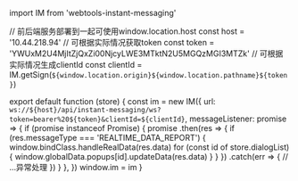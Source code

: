 import IM from 'webtools-instant-messaging'

// 前后端服务部署到一起可使用window.location.host
const host = '10.44.218.94'
// 可根据实际情况获取token
const token = 'YWUxM2U4MjItZjQxZi00NjcyLWE3MTktN2U5MGQzMGI3MTZk'
// 可根据实际情况生成clientId
const clientId = IM.getSign(`${window.location.origin}${window.location.pathname}${token}`)

export default function (store) {
	const im = new IM({
		url: `ws://${host}/api/instant-messaging/ws?token=bearer%20${token}&clientId=${clientId}`,
		messageListener: promise => {
			if (promise instanceof Promise) {
				promise
					.then(res => {
						if (res.messageType === 'REALTIME_DATA_REPORT') {
							window.bindClass.handleRealData(res.data)
							for (const id of store.dialogList) {
								window.globalData.popups[id].updateData(res.data)
							}
						}
					})
					.catch(err => {
						// ...异常处理
					})
			}
		},
	})
	window.im = im
}
